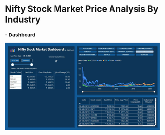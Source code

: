 # Nifty Stock Market Price Analysis By Industry

### - Dashboard
![alt tag](https://github.com/sahilpatni95/Data-Analytics-Bootcamp/blob/main/Coursathon%20Challenges/Stock%20Analysis/Dashboard.JPG)
